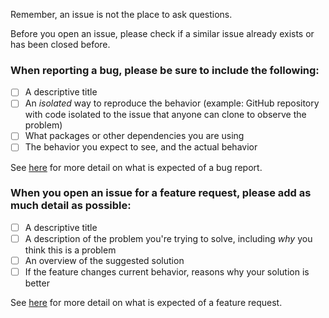Remember, an issue is not the place to ask questions.

Before you open an issue, please check if a similar issue already exists or has been closed before.

### When reporting a bug, please be sure to include the following:
- [ ] A descriptive title
- [ ] An *isolated* way to reproduce the behavior (example: GitHub repository with code isolated to the issue that anyone can clone to observe the problem)
- [ ] What packages or other dependencies you are using
- [ ] The behavior you expect to see, and the actual behavior

See [here](https://github.com/eLTER-RI/boilerplate-readme/blob/main/.github/BUG_REPORT.md) for more detail on what is expected of a bug report.

### When you open an issue for a feature request, please add as much detail as possible:
- [ ] A descriptive title
- [ ] A description of the problem you're trying to solve, including *why* you think this is a problem
- [ ] An overview of the suggested solution
- [ ] If the feature changes current behavior, reasons why your solution is better

See [here](https://github.com/eLTER-RI/boilerplate-readme/blob/main/.github/FEATURE_REQUEST.md) for more detail on what is expected of a feature request.